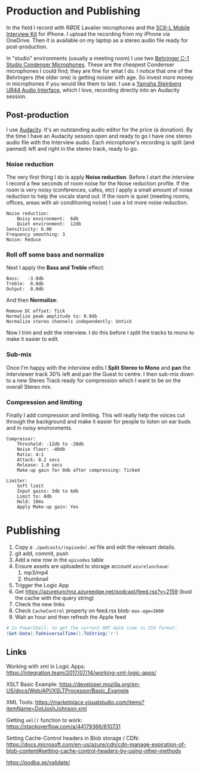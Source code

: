 # Production and Publishing

In the field I record with RØDE Lavalier microphones and the [SC6-L Mobile Interview Kit](http://www.rode.com/microphones/sc6-lik)
for iPhone. I upload the recording from my iPhone via OneDrive. Then it is available on my laptop as
a stereo audio file ready for post-production.

In "studio" environments (usually a meeting room) I use two [Behringer C-1 Studio Condenser Microphones](https://www.behringer.com/Categories/Behringer/Microphones/Condenser/C-1/p/P0226).
These are the cheapest Condenser microphones I could find; they are fine for what I do. I notice that 
one of the Behringers (the older one) is getting noisier with age. So invest more money in microphones
if you would like them to last. I use a [Yamaha Steinberg UR44 Audio Interface](https://www.steinberg.net/en/products/audio_interfaces/ur_series/models/ur44.html),
which I love, recording directly into an Audacity session.

## Post-production

I use [Audacity](https://www.audacityteam.org/). It's an outstanding audio editor for the price (a donation).
By the time I have an Audacity session open and ready to go I have one stereo audio file with the Interview
audio. Each microphone's recording is split (and panned) left and right in the stereo track, ready to
go.

### Noise reduction

The very first thing I do is apply **Noise reduction**. Before I start the interview I record a few seconds
of room noise for the Noise reduction profile. If the room is very noisy (conferences, cafes, etc) I
apply a small amount of noise reduction to help the vocals stand out. If the room is quiet (meeting rooms,
offices, areas with air conditioning noise) I use a lot more noise reduction.

    Noise reduction: 
        Noisy environment:  6db
        Quiet environment:  12db
    Sensitivity: 6.00
    Frequency smoothing: 3
    Noise: Reduce

### Roll off some bass and normalize

Next I apply the **Bass and Treble** effect:

    Bass:   -3.0db
    Treble:  0.0db
    Output:  0.0db

And then **Normalize**:

    Remove DC offset: Tick
    Normalize peak amplitude to: 0.0db
    Normalize stereo channels independently: Untick

Now I trim and edit the interview. I do this before I split the tracks to mono to make it easier to edit.

### Sub-mix

Once I'm happy with the interview edits I **Split Stereo to Mono** and **pan** the Interviewer track
30% left and pan the Guest to centre. I then sub-mix down to a new Stereo Track ready for compression
which I want to be on the overall Stereo mix.

### Compression and limiting

Finally I add compression and limiting. This will really help the voices cut through the background and
make it easier for people to listen on ear buds and in noisy environments.

    Compressor:
        Threshold: -12db to -20db
        Noise floor: -40db
        Ratio: 4:1
        Attack: 0.2 secs
        Release: 1.0 secs
        Make-up gain for 0db after compressing: Ticked
        
    Limiter: 
        Soft limit
        Input gains: 3db to 6db
        Limit to: 0db
        Hold: 10ms
        Apply Make-up gain: Yes

# Publishing

1. Copy a `./podcasts/(episode).md` file and edit the relevant details.
1. git add, commit, push
1. Add a new row in the `episodes` table
1. Ensure assets are uploaded to storage account `azurelunchaue`:
   1. mp3/mp4
   1. thumbnail
1. Trigger the Logic App
1. Get <https://azurelunchnz.azureedge.net/podcast/feed.rss?v=2159> (bust the cache with the query string)
1. Check the new links
1. Check `CacheControl` property on feed.rss blob: `max-age=3600`
1. Wait an hour and then refresh the Apple feed

```powershell
# In PowerShell: to get the current GMT date time in ISO format: 
(Get-Date).ToUniversalTime().ToString('r')
```

## Links

Working with xml in Logic Apps: <https://integration.team/2017/07/14/working-xml-logic-apps/>

XSLT Basic Example: <https://developer.mozilla.org/en-US/docs/Web/API/XSLTProcessor/Basic_Example>

XML Tools: <https://marketplace.visualstudio.com/items?itemName=DotJoshJohnson.xml>

Getting `xml()` function to work: <https://stackoverflow.com/a/44179366/610731>

Setting Cache-Control headers in Blob storage / CDN: <https://docs.microsoft.com/en-us/azure/cdn/cdn-manage-expiration-of-blob-content#setting-cache-control-headers-by-using-other-methods>

<https://podba.se/validate/>